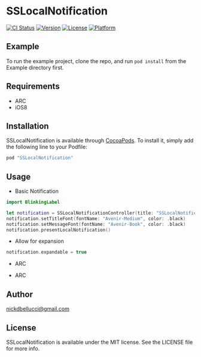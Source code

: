 # SSLocalNotification

[![CI Status](http://img.shields.io/travis/nickdbellucci@gmail.com/SSLocalNotification.svg?style=flat)](https://travis-ci.org/nickdbellucci@gmail.com/SSLocalNotification)
[![Version](https://img.shields.io/cocoapods/v/SSLocalNotification.svg?style=flat)](http://cocoapods.org/pods/SSLocalNotification)
[![License](https://img.shields.io/cocoapods/l/SSLocalNotification.svg?style=flat)](http://cocoapods.org/pods/SSLocalNotification)
[![Platform](https://img.shields.io/cocoapods/p/SSLocalNotification.svg?style=flat)](http://cocoapods.org/pods/SSLocalNotification)

## Example

To run the example project, clone the repo, and run `pod install` from the Example directory first.

## Requirements
* ARC
* iOS8

## Installation

SSLocalNotification is available through [CocoaPods](http://cocoapods.org). To install
it, simply add the following line to your Podfile:

```ruby
pod "SSLocalNotification"
```

## Usage

* Basic Notification

```Swift
import BlinkingLabel

let notification = SSLocalNotificationController(title: "SSLocalNotification", message: "This is a test notification!", preferredStyle: .light)
notification.setTitleFont(fontName: "Avenir-Medium", color: .black)
notification.setMessageFont(fontName: "Avenir-Book", color: .black)
notification.presentLocalNotification()

```

* Allow for expansion

```Swift
notification.expandable = true
```

* ARC


* ARC

## Author

nickdbellucci@gmail.com

## License

SSLocalNotification is available under the MIT license. See the LICENSE file for more info.
